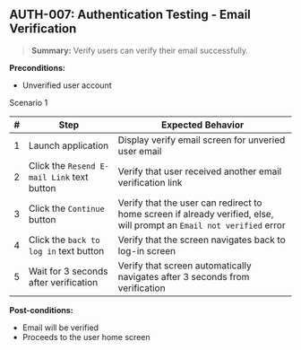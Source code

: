 ## **AUTH-007:** Authentication Testing - Email Verification  

> **Summary:** Verify users can verify their email successfully.  <br>

**Preconditions:** 
- Unverified user account

Scenario 1 

 | \# | Step | Expected Behavior | 
 |----|------|-------------------| 
 |  1 | Launch application | Display verify email screen for unveried user email |  
 |  2 | Click the `Resend E-mail Link` text button  | Verify that user received another email verification link   | 
 |  3 | Click the `Continue` button    | Verify that the user can redirect to home screen if already verified, else, will prompt an `Email not verified` error   |
 |  4 | Click the `back to log in` text button | Verify that the screen navigates back to log-in screen |
 |  5 | Wait for 3 seconds after verification | Verify that screen automatically navigates after 3 seconds from verification | 

**Post-conditions:**  

 - Email will be verified
 - Proceeds to the user home screen
